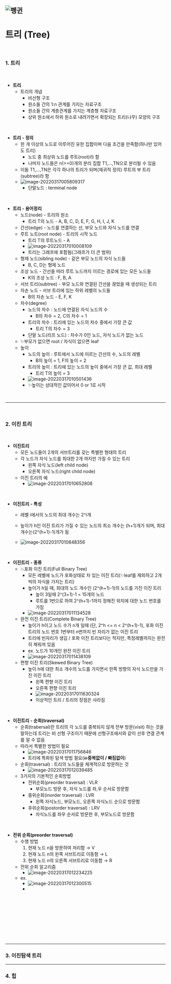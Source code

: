 ## ![펭귄](array_1.assets/펭귄.png)

# 트리 (Tree)

<br>

### 1. 트리

<br>

* **트리**
  * 트리의 개념
    * 비선형 구조
    * 원소들 간의 1:n 관계를 가지는 자료구조
    * 원소들 간의 계층관계를 가지는 계층형 자료구조
    * 상위 원소에서 하위 원소로 내려가면서 확장되는 트리(나무) 모양의 구조

<br>

* **트리 - 정의**
  * 한 개 이상의 노드로 이루어진 유한 집합이며 다음 조건을 만족함(하나만 있어도 트리)
    * 노드 중 최상위 노드를 루트(root)라 함
    * 나머지 노드들은 n(>=0)개의 분리 집합 T1,...,TN으로 분리될 수 있음
  * 이들 T1,...,TN은 각각 하나의 트리가 되며(재귀적 정의) 루트의 부 트리(subtree)라 함
  * ![image-20220317005809317](tree.assets/image-20220317005809317.png)
    * 단말노드 : terminal node

<br>

* **트리 - 용어정리**
  * 노드(node) - 트리의 원소
    * 트리 T의 노드 - A, B, C, D, E, F, G, H, I, J, K
  * 간선(edge) - 노드를 연결하는 선, 부모 노드와 자식 노드를 연결
  * 루트 노트(root node) - 트리의 시작 노드
    * 트리 T의 루트노드 - A
    * ![image-20220317010008109](tree.assets/image-20220317010008109.png)
    * 트리는 그래프에 포함됨(그래프가 더 큰 범위)
  * 형제 노드(sibling node) - 같은 부모 노드의 자식 노드들
    * B, C, D는 형제 노드
  * 조상 노드 - 간선을 따라 루트 노드까지 이르는 경로에 있는 모든 노드들
    * K의 조상 노드 : F, B, A
  * 서브 트리(subtree) - 부모 노드와 연결된 간선을 끊었을 때 생성되는 트리
  * 자손 노드 - 서브 트리에 있는 하위 레벨의 노드들
    * B의 자손 노드 - E, F, K
  * 차수(degree)
    * 노드의 차수 : 노드에 연결된 자식 노드의 수
      * B의 차수 = 2, C의 차수 = 1
    * 트리의 차수 : 트리에 있는 노드의 차수 중에서 가장 큰 값
      * 트리 T의 차수 = 3
    * 단말 노드(리프 노드) : 차수가 0인 노드, 자식 노드가 없는 노드
  * ✨부모가 없으면 root / 자식이 없으면 leaf
  * 높이
    * 노드의 높이 : 루트에서 노드에 이르는 간선의 수, 노드의 레벨
      * B의 높이 = 1, F의 높이 = 2
    * 트리의 높이 : 트리에 있는 노드의 높이 중에서 가장 큰 값, 최대 레벨
      * 트리 T의 높이 = 3
    * ![image-20220317010501436](tree.assets/image-20220317010501436.png)
    * ✨높이는 상대적인 값이어서 0 or 1로 시작

<br>

---

<br>

### 2. 이진 트리

<br>

* **이진트리**
  * 모든 노드들이 2개의 서브트리를 갖는 특별한 형태의 트리
  * 각 노드가 자식 노드를 최대한 2개 까지만 가질 수 있는 트리
    * 왼쪽 자식 노드(left child node)
    * 오른쪽 자식 노드(right child node)
  * 이진 트리의 예
    * ![image-20220317010652808](tree.assets/image-20220317010652808.png)

<br>

* **이진트리 - 특성**

  * 레벨 i에서의 노드의 최대 개수는 2^i개

  * 높이가 h인 이진 트리가 가질 수 있는 노드의 최소 개수는 (h+1)개가 되며, 최대 개수는(2^(h+1)-1)개가 됨

  * ![image-20220317010848356](tree.assets/image-20220317010848356.png)

    

<br>

* **이진트리 - 종류**
  * 💥포화 이진 트리(Full Binary Tree)
    * 모든 레벨에 노드가 포화상태로 차 있는 이진 트리(✨leaf를 제외하고 2개씩의 자식을 가지는 트리)
    * 높이가 h일 때, 최대의 노드 개수인 (2^(h+1)-1)의 노드를 가진 이진 트리
      * 높이 3일때 2^(3+1)-1 = 15개의 노드
      * 루트를 1번으로 하여 2^(h+1)-1까지 정해진 위치에 대한 노드 번호를 가짐
    * ![image-20220317011134528](tree.assets/image-20220317011134528.png)
  * 완전 이진 트리(Complete Binary Tree)
    * 높이가 h이고 노드 수가 n개 일때 (단, 2^h <= n < 2^(h+1)-1), 포화 이진 트리의 노드 번호 1번부터 n번까지 빈 자리가 없는 이진 트리
    * 트리에 빈자리가 생김 / 포화 이진 트리보다는 적지만, 특정레벨까지는 완전히 채워져 있음
    * ex. 노드가 10개인 완전 이진 트리
    * ![image-20220317011438109](tree.assets/image-20220317011438109.png)
  * 편향 이진 트리(Skewed Binary Tree)
    * 높이 h에 대한 최소 개수의 노드를 가지면서 한쪽 방향의 자식 노드만을 가진 이진 트리
      * 왼쪽 편향 이진 트리
      * 오른쪽 편향 이진 트리
      * ![image-20220317011630324](tree.assets/image-20220317011630324.png)
      * 이상적인 트리 / 트리의 장점은 사라짐

<br>

* **이진트리 - 순회(traversal)**
  * 순회(trabersal)란 트리의 각 노드를 중복되지 않게 전부 방문(visit) 하는 것을 말하는데 트리는 비 선형 구조이기 때문에 선형구조에서와 같이 선후 연결 관계를 알 수 없음
  * 따라서 특별한 방법이 필요
    * ![image-20220317011756846](tree.assets/image-20220317011756846.png)
    * 트리에 특화된 탐색 방법 필요(**💥중복없이 / 빠짐없이**)
  * 순회(traversal) : 트리의 노드들을 체계적으로 방문하는 것
    * ![image-20220317012039485](tree.assets/image-20220317012039485.png)
  * 3가지의 기본적인 순회방법
    * 전위순회(preorder traversal) : VLR
      * 부모노드 방문 후, 자식 노드를 좌,우 순서로 방문함
    * 중위순회(inorder traversal) : LVR
      * 왼쪽 자식노드, 부모노드, 오른쪽 자식노드 순으로 방문함
    * 후위순회(postorder traversal) : LRV
      * 자식노드를 좌우 순서로 방문한 후, 부모노드로 방문함

<br>

* **전위 순회(preorder traversal)**
  * 수행 방법
    1. 현재 노드 n을 방문하여 처리함 → V
    2. 현재 노드 n의 왼쪽 서브트리로 이동함 → L
    3. 현재 노드 n의 오른쪽 서브트리로 이동함 → R
  * 전위 순회 알고리즘
    * ![image-20220317012234225](tree.assets/image-20220317012234225.png)
  * ex.
    * ![image-20220317012300515](tree.assets/image-20220317012300515.png)
    * 

<br><br><br><br><br><br><br><br>

---

### 3. 이진탐색 트리

---

### 4. 힙

































